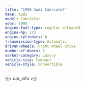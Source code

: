 ```yaml
---
title: "1998 Audi Cabriolet"
make: Audi
model: Cabriolet
year: 1998
engine-fuel-type: regular unleaded
engine-hp: 172
engine-cylinders: 6
transmission-type: Automatic
driven-wheels: Front wheel drive
number-of-doors: 2
market-category: Luxury
vehicle-size: Compact
vehicle-style: Convertible
---
```


{{< car_info >}}
